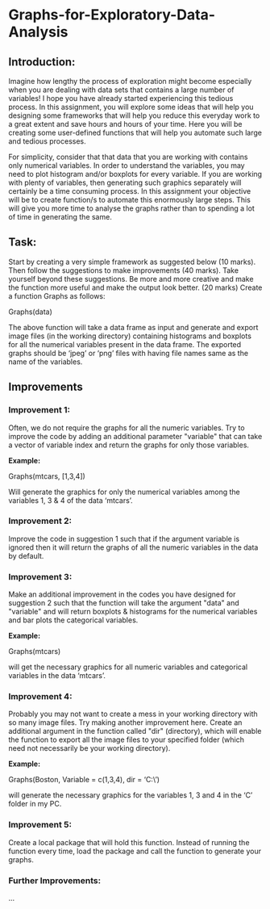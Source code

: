 # Graphs-for-Exploratory-Data-Analysis

## Introduction:

Imagine how lengthy the process of exploration might become especially when you are dealing with data sets that contains a large number of variables! I hope you have already started experiencing this tedious process. In this assignment, you will explore some ideas that will help you designing some frameworks that will help you reduce this everyday work to a great extent and save hours and hours of your time. Here you will be creating some user-defined functions that will help you automate such large and tedious processes.

For simplicity, consider that that data that you are working with contains only numerical variables. In order to understand the variables, you may need to plot histogram and/or boxplots for every variable. If you are working with plenty of variables, then generating such graphics separately will certainly be a time consuming process. In this assignment your objective will be to create function/s to automate this enormously large steps. This will give you more time to analyse the graphs rather than to spending a lot of time in generating the same. 

## Task:
Start by creating a very simple framework as suggested below (10 marks).  Then follow the suggestions to make improvements (40 marks). Take yourself beyond these suggestions. Be more and more creative and make the function more useful and make the output look better. (20 marks)
Create a function Graphs as follows:


Graphs(data)


The above function will take a data frame as input and generate and export image files (in the working directory) containing histograms and boxplots for all the numerical variables present in the data frame. The exported graphs should be ‘jpeg’ or ‘png’ files with having file names same as the name of the variables. 


## Improvements

### Improvement 1:
Often, we do not require the graphs for all the numeric variables. Try to improve the code by adding an additional parameter "variable" that can take a vector of variable index and return the graphs for only those variables.

**Example:** 

Graphs(mtcars, [1,3,4])

Will generate the graphics for only the numerical variables among the variables 1, 3 & 4 of the data ‘mtcars’.

### Improvement 2:

Improve the code in suggestion 1 such that if the argument variable is ignored then it will return the graphs of all the numeric variables in the data by default.


### Improvement 3:

Make an additional improvement in the codes you have designed for suggestion 2 such that the function will take the argument "data" and "variable" and will return boxplots & histograms for the numerical variables and bar plots the categorical variables.

**Example:**

Graphs(mtcars)

will get the necessary graphics for all numeric variables and categorical variables in the data ‘mtcars’.


### Improvement 4:

Probably you may not want to create a mess in your working directory with so many image files. Try making another improvement here. Create an additional argument in the function called "dir" (directory), which will enable the function to export all the image files to your specified folder (which need not necessarily be your working directory).

**Example:**

Graphs(Boston, Variable = c(1,3,4), dir = ‘C:\’)

will generate the necessary graphics for the variables 1, 3 and 4 in the ‘C’ folder in my PC.


### Improvement 5:

Create a local package that will hold this function. Instead of running the function every time, load the package and call the function to generate your graphs.



### Further Improvements:

...

